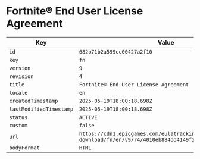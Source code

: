 # Fortnite® End User License Agreement

| Key | Value |
| --- | ----- |
| `id` | `682b71b2a599cc00427a2f10` |
| `key` | `fn` |
| `version` | `9` |
| `revision` | `4` |
| `title` | `Fortnite® End User License Agreement` |
| `locale` | `en` |
| `createdTimestamp` | `2025-05-19T18:00:18.698Z` |
| `lastModifiedTimestamp` | `2025-05-19T18:00:18.698Z` |
| `status` | `ACTIVE` |
| `custom` | `false` |
| `url` | `https://cdn1.epicgames.com/eulatracking-download/fn/en/v9/r4/4010eb884dd4149f22486a8fe76aa521.pdf` |
| `bodyFormat` | `HTML` |
